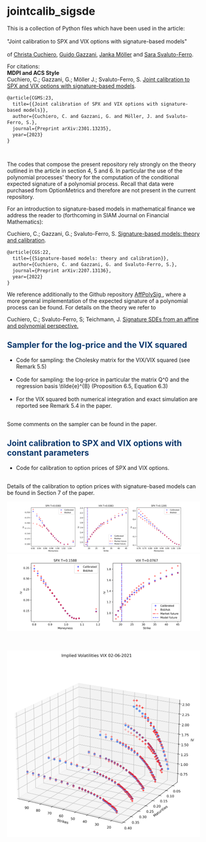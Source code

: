 # jointcalib_sigsde

This is a collection of Python files which have been used in the article:<br><br> 
"Joint calibration to SPX and VIX options with signature-based models" <br><br>
of <a href ="https://www.mat.univie.ac.at/~cuchiero/">Christa Cuchiero</a>, <a href ="https://homepage.univie.ac.at/guido.gazzani/">Guido Gazzani</a>,  <a href ="https://quarimafi.univie.ac.at/about-us/janka-moeller/">Janka Möller</a> and <a href ="https://sites.google.com/view/sarasvaluto-ferro">Sara Svaluto-Ferro</a>.


For citations:\
**MDPI and ACS Style**\
Cuchiero, C.; Gazzani, G.; Möller J.; Svaluto-Ferro, S. <a href='https://arxiv.org/abs/2301.13235'>Joint calibration to SPX and VIX options with signature-based models</a>.
```
@article{CGMS:23,
  title={{Joint calibration of SPX and VIX options with signature-based models}},
  author={Cuchiero, C. and Gazzani, G. and Möller, J. and Svaluto-Ferro, S.},
  journal={Preprint arXiv:2301.13235},
  year={2023}
}
```
<br>

The codes that compose the present repository rely strongly on the theory outlined in the article in section 4, 5 and 6. In particular the use of the polynomial processes' theory for the computation of the conditional expected signature of a polynomial process. Recall that data were purchased from OptionMetrics and therefore are not present in the current repository. 

For an introduction to signature-based models in mathematical finance we address the reader to (forthcoming in SIAM Journal on Financial Mathematics):

Cuchiero, C.; Gazzani, G.; Svaluto-Ferro, S. <a href='https://arxiv.org/abs/2207.13136'>Signature-based models: theory and calibration</a>.
```
@article{CGS:22,
  title={{Signature-based models: theory and calibration}},
  author={Cuchiero, C. and Gazzani, G. and Svaluto-Ferro, S.},
  journal={Preprint arXiv:2207.13136},
  year={2022}
}
```
We reference additionally to the Github repository  <a href='https://github.com/sarasvaluto/AffPolySig'> AffPolySig </a>, where a more general implementation of the expected signature of a polynomial process can be found. For details on the theory we refer to 

Cuchiero, C.; Svaluto-Ferro, S; Teichmann, J.   <a href='https://arxiv.org/abs/2302.01362'>Signature SDEs from an affine and polynomial perspective.</a>


<div class="about">
                <h2 style="color:#06386D"><b>Sampler for the log-price and the VIX squared</b></h2>
  <ul>
<li>Code for sampling: the Cholesky matrix for the VIX/VIX squared (see Remark 5.5)</li><br>
<li>Code for sampling: the log-price in particular the matrix Q^0 and the regression basis \tilde{e}^{B} (Proposition 6.5, Equation 6.3)</li><br>
        <li>For the VIX squared both numerical integration and exact simulation are reported see Remark 5.4 in the paper. </li><br>
  </ul>
  </div>
  Some comments on the sampler can be found in the paper.
  
  <div class="about">
                <h2 style="color:#06386D"><b>Joint calibration to SPX and VIX options with constant parameters</b></h2>
  <ul>
<li>Code for calibration to option prices of SPX and VIX options.</li><br>
  </ul>
  </div>
  Details of the calibration to option prices with signature-based models can be found in Section 7 of the paper.
 
  
  
  
  ![joint0](joint_calibration_SPX[0,2]_VIX[0]_.png)
  ![joint1](joint_calibration_SPX[4]_VIX[1]_.png)
<br>
  <br>
    <br>
  
  ![VIX](vix_smiles_calibrated.png)
  <br>
<br>
  <br>
  <br>
    <br>
  <br>
